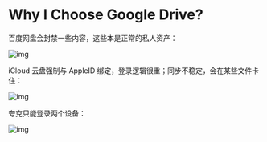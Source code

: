 # Why I Choose Google Drive?

百度网盘会封禁一些内容，这些本是正常的私人资产：

![img](/img/3C051DBD-7D0F-4045-9389-C0FBD6092B89.png)

iCloud 云盘强制与 AppleID 绑定，登录逻辑很重；同步不稳定，会在某些文件卡住：

![img](/img/A4FD161F-E540-4F71-9872-2E16814FC74A.png)

夸克只能登录两个设备：

![img](/img/F728AFA2-5B31-4CD6-9EF8-A8E08538490F.PNG)
